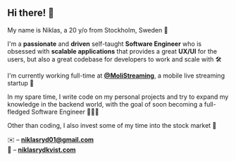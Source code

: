## Hi there! 👋

My name is Niklas, a 20 y/o from Stockholm, Sweden 📍

I'm a **passionate** and **driven** self-taught **Software Engineer** who is obsessed with **scalable applications** that provides a great **UX/UI** for the users, but also a great codebase for developers to work and scale with 🛠️

I'm currently working full-time at **[@MoliStreaming](https://github.com/molistreaming)**, a mobile live streaming startup 🚀

In my spare time, I write code on my personal projects and try to expand my knowledge in the backend world, with the goal of soon becoming a full-fledged Software Engineer 🧙🏼‍♂️

Other than coding, I also invest some of my time into the stock market 🤠

✉️ – [ **niklasryd01@gmail.com**](mailto://niklasryd01@gmail.com) \
🏡 – [ **niklasrydkvist.com**](https://www.niklasrydkvist.com/)
